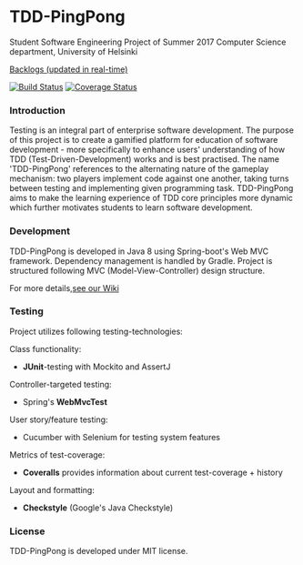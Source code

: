 # TDD-PingPong
Student Software Engineering Project of Summer 2017
Computer Science department, University of Helsinki

[Backlogs (updated in real-time)](https://docs.google.com/spreadsheets/d/1oqO2J4RRDCyBpzJ59NhVWd7xS4T7EJD3v13GNYg8hJ0/edit#gid=1798280658)

[![Build Status](https://travis-ci.org/tdd-pingis/tdd-pingpong.svg?branch=master)](https://travis-ci.org/tdd-pingis/tdd-pingpong)
[![Coverage Status](https://coveralls.io/repos/github/tdd-pingis/tdd-pingpong/badge.svg)](https://coveralls.io/github/tdd-pingis/tdd-pingpong)

### Introduction
Testing is an integral part of enterprise software development. The purpose of this project is to create a gamified platform for education of software development - more specifically to enhance users' understanding of how TDD (Test-Driven-Development) works and is best practised. The name 'TDD-PingPong' references to the alternating nature of the gameplay mechanism: two players implement code against one another, taking turns between testing and implementing given programming task. TDD-PingPong aims to make the learning experience of TDD core principles more dynamic which further motivates students to learn software development.

### Development
TDD-PingPong is developed in Java 8 using Spring-boot's Web MVC framework. Dependency management is handled by Gradle. Project is structured following MVC (Model-View-Controller) design structure.  

For more details,[see our Wiki](https://github.com/tdd-pingis/tdd-pingpong/wiki)

### Testing
Project utilizes following testing-technologies:

Class functionality:
* __JUnit__-testing with Mockito and AssertJ

Controller-targeted testing:
* Spring's __WebMvcTest__ 

User story/feature testing:
* Cucumber with Selenium for testing system features

Metrics of test-coverage:
* __Coveralls__ provides information about current test-coverage + history

Layout and formatting:
* __Checkstyle__ (Google's Java Checkstyle)

### License
TDD-PingPong is developed under MIT license. 
